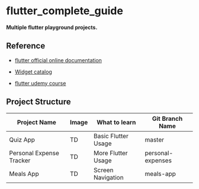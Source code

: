 # flutter_complete_guide

**Multiple flutter playground projects.**
<br/>

## Reference

* [flutter official online documentation](https://flutter.dev/docs)

* [Widget catalog](https://flutter.dev/docs/development/ui/widgets)

* [flutter udemy course](https://www.udemy.com/course/learn-flutter-dart-to-build-ios-android-apps/)


## Project Structure

|  Project Name  |  Image  |  What to learn  |  Git Branch Name  |
| ---- | ---- | ---- | ---- |
|  Quiz App  |  TD  |  Basic Flutter Usage  |  master  |
|  Personal Expense Tracker  |  TD  |  More Flutter Usage  |  personal-expenses  |
|  Meals App  |  TD  |  Screen Navigation  |  meals-app  |

